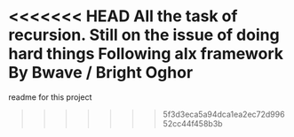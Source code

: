 <<<<<<< HEAD
All the task of recursion.
Still on the issue of doing hard things
Following alx framework
By Bwave / Bright Oghor
=======
readme for this project
>>>>>>> 5f3d3eca5a94dca1ea2ec72d99652cc44f458b3b
